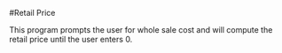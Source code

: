 #Retail Price

This program prompts the user for whole sale cost and will compute the retail price until the user enters 0.
